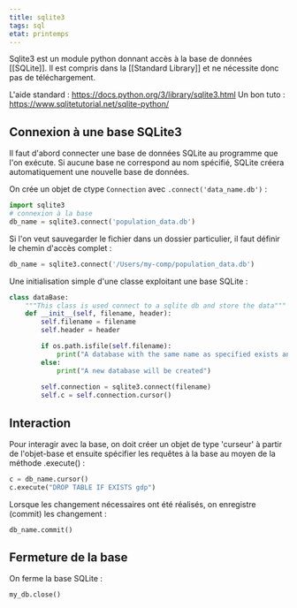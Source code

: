 ```yaml
---
title: sqlite3
tags: sql
etat: printemps
---
```


Sqlite3 est un module python donnant accès à la base de données [[SQLite]]. Il est compris dans la [[Standard Library]] et ne nécessite donc pas de téléchargement.

L'aide standard : https://docs.python.org/3/library/sqlite3.html
Un bon tuto : https://www.sqlitetutorial.net/sqlite-python/

## Connexion à une base SQLite3

Il faut d'abord connecter une base de données SQLite au programme que l'on exécute. Si aucune base ne correspond au nom spécifié, SQLite créera automatiquement une nouvelle base de données.

On crée un objet de ctype `Connection` avec `.connect('data_name.db')` :

```python
import sqlite3
# connexion à la base
db_name = sqlite3.connect('population_data.db')
```

Si l'on veut sauvegarder le fichier dans un dossier particulier, il faut définir le chemin d'accès complet :
```python
db_name = sqlite3.connect('/Users/my-comp/population_data.db')
```

Une initialisation simple d'une classe exploitant une base SQLite :
```python
class dataBase:
    """This class is used connect to a sqlite db and store the data"""
    def __init__(self, filename, header):
        self.filename = filename
        self.header = header

        if os.path.isfile(self.filename):
            print("A database with the same name as specified exists and will be used")
        else:
            print("A new database will be created")
            
        self.connection = sqlite3.connect(filename)
        self.c = self.connection.cursor()
````

## Interaction
Pour interagir avec la base, on doit créer un objet de type 'curseur' à partir de l'objet-base et ensuite spécifier les requêtes à la base au moyen de la méthode .execute() :

```python
c = db_name.cursor()
c.execute("DROP TABLE IF EXISTS gdp")
```

Lorsque les changement nécessaires ont été réalisés, on enregistre (commit) les changement :
```python
db_name.commit()
````

## Fermeture de la base
On ferme la base SQLite :

```python
my_db.close()
```

